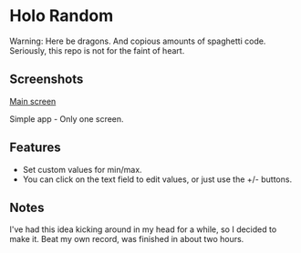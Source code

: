 Holo Random
============

Warning: Here be dragons. And copious amounts of spaghetti code. Seriously, this repo is not for the faint of heart.

Screenshots
-----------

[Main screen](http://i.imgur.com/vKhF4.jpg)

Simple app - Only one screen.

Features
--------

* Set custom values for min/max.
* You can click on the text field to edit values, or just use the +/- buttons.

Notes
-----

I've had this idea kicking around in my head for a while, so I decided to make it. Beat my own record, was finished in about two hours.